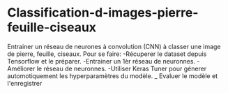 # Classification-d-images-pierre-feuille-ciseaux
Entrainer un réseau de neurones à convolution (CNN) à classer une image de pierre, feuille, ciseaux.
Pour se faire: 
       -Récuperer le dataset depuis Tensorflow et le préparer.
       -Entrainer un 1èr réseau de neuronnes.
       -Améliorer le réseau de neuronnes.
       -Utiliser Keras Tuner pour génerer automotiquement les hyperparamètres du modèle.
       _ Evaluer le modèle et l'enregistrer
